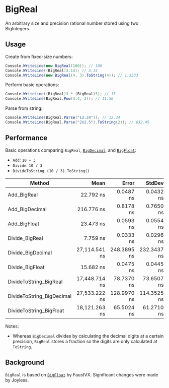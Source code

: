 # BigReal

An arbitrary size and precision rational number stored using two BigIntegers.

## Usage

Create from fixed-size numbers:
```cs
Console.WriteLine(new BigReal(100)); // 100
Console.WriteLine((BigReal)3.14); // 3.14
Console.WriteLine(new BigReal(4, 3).ToString(4)); // 1.3333
```

Perform basic operations:
```cs
Console.WriteLine((BigReal)3 * (BigReal)5); // 15
Console.WriteLine(BigReal.Pow(3.4, 2)); // 11.56
```

Parse from string:
```cs
Console.WriteLine(BigReal.Parse("12.34")); // 12.34
Console.WriteLine(BigReal.Parse("2e2.5").ToString(2)); // 632.45
```

## Performance

Basic operations comparing `BigReal`, [`BigDecimal`](https://github.com/AdamWhiteHat/BigDecimal), and [`BigFloat`](https://github.com/FaustVX/BigFloat):
- `Add`: `10 + 3`
- `Divide`: `10 / 3`
- `DivideToString`: `(10 / 3).ToString()`

| Method                    | Mean          | Error       | StdDev      | Gen0   | Allocated |
|-------------------------- |--------------:|------------:|------------:|-------:|----------:|
| Add_BigReal               |     22.792 ns |   0.0487 ns |   0.0432 ns |      - |         - |
| Add_BigDecimal            |    216.776 ns |   0.8178 ns |   0.7650 ns | 0.0153 |      48 B |
| Add_BigFloat              |     23.473 ns |   0.0593 ns |   0.0554 ns |      - |         - |
| Divide_BigReal            |      7.759 ns |   0.0333 ns |   0.0296 ns |      - |         - |
| Divide_BigDecimal         | 27,114.541 ns | 248.3895 ns | 232.3437 ns | 7.0190 |   22016 B |
| Divide_BigFloat           |     15.682 ns |   0.0475 ns |   0.0445 ns |      - |         - |
| DivideToString_BigReal    | 17,448.714 ns |  78.7370 ns |  73.6507 ns | 1.6785 |    5272 B |
| DivideToString_BigDecimal | 27,533.222 ns | 128.9970 ns | 114.3525 ns | 7.1716 |   22520 B |
| DivideToString_BigFloat   | 18,121.263 ns |  65.5024 ns |  61.2710 ns | 3.0212 |    9544 B |

Notes:
- Whereas `BigDecimal` divides by calculating the decimal digits at a certain precision, `BigReal` stores a fraction so the digits are only calculated at `ToString`.

## Background

`BigReal` is based on [`BigFloat`](https://github.com/FaustVX/BigFloat) by FaustVX.
Significant changes were made by Joyless.